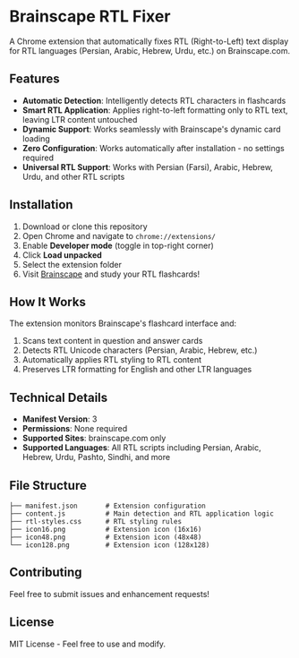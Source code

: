 # Brainscape RTL Fixer

A Chrome extension that automatically fixes RTL (Right-to-Left) text display for RTL languages (Persian, Arabic, Hebrew, Urdu, etc.) on Brainscape.com.

## Features

- **Automatic Detection**: Intelligently detects RTL characters in flashcards
- **Smart RTL Application**: Applies right-to-left formatting only to RTL text, leaving LTR content untouched
- **Dynamic Support**: Works seamlessly with Brainscape's dynamic card loading
- **Zero Configuration**: Works automatically after installation - no settings required
- **Universal RTL Support**: Works with Persian (Farsi), Arabic, Hebrew, Urdu, and other RTL scripts

## Installation

1. Download or clone this repository
2. Open Chrome and navigate to `chrome://extensions/`
3. Enable **Developer mode** (toggle in top-right corner)
4. Click **Load unpacked**
5. Select the extension folder
6. Visit [Brainscape](https://www.brainscape.com) and study your RTL flashcards!

## How It Works

The extension monitors Brainscape's flashcard interface and:
1. Scans text content in question and answer cards
2. Detects RTL Unicode characters (Persian, Arabic, Hebrew, etc.)
3. Automatically applies RTL styling to RTL content
4. Preserves LTR formatting for English and other LTR languages

## Technical Details

- **Manifest Version**: 3
- **Permissions**: None required
- **Supported Sites**: brainscape.com only
- **Supported Languages**: All RTL scripts including Persian, Arabic, Hebrew, Urdu, Pashto, Sindhi, and more

## File Structure

```
├── manifest.json       # Extension configuration
├── content.js          # Main detection and RTL application logic
├── rtl-styles.css      # RTL styling rules
├── icon16.png          # Extension icon (16x16)
├── icon48.png          # Extension icon (48x48)
└── icon128.png         # Extension icon (128x128)
```

## Contributing

Feel free to submit issues and enhancement requests!

## License

MIT License - Feel free to use and modify.
